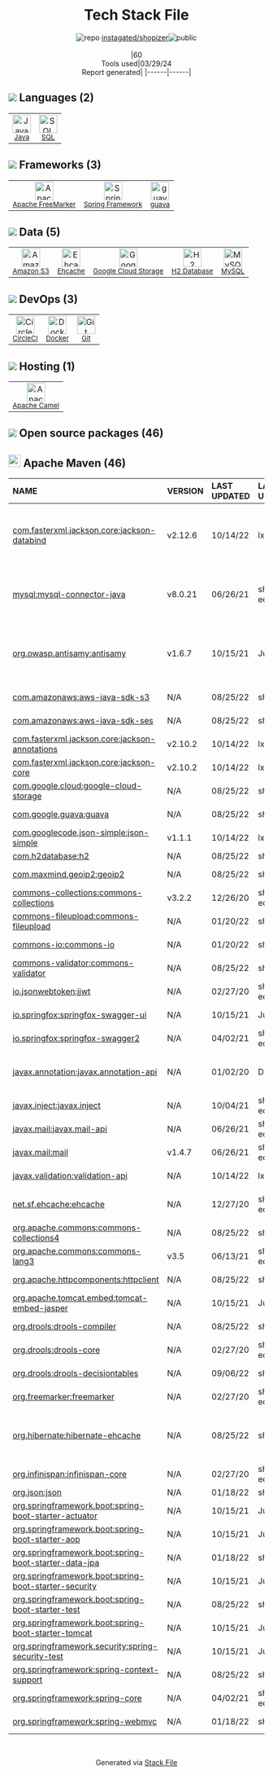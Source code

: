 <!--
&lt;--- Readme.md Snippet without images Start ---&gt;
## Tech Stack
instagated/shopizer is built on the following main stack:

- [Java](https://www.java.com) – Languages
- [SQL](https://en.wikipedia.org/wiki/SQL) – Languages
- [Apache FreeMarker](http://freemarker.incubator.apache.org/index.html) – Java Tools
- [Spring Framework](https://spring.io/projects/spring-framework) – Frameworks (Full Stack)
- [guava](https://github.com/google/guava) – Java Tools
- [Amazon S3](http://aws.amazon.com/s3) – Cloud Storage
- [Ehcache](http://ehcache.org/) – Cache
- [Google Cloud Storage](https://cloud.google.com/products/cloud-storage/) – Cloud Storage
- [H2 Database](http://www.h2database.com/) – Databases
- [MySQL](http://www.mysql.com) – Databases
- [CircleCI](https://circleci.com/) – Continuous Integration
- [Docker](https://www.docker.com/) – Virtual Machine Platforms & Containers
- [Apache Camel](https://camel.apache.org/) – Platform as a Service

Full tech stack [here](/techstack.md)

&lt;--- Readme.md Snippet without images End ---&gt;

&lt;--- Readme.md Snippet with images Start ---&gt;
## Tech Stack
instagated/shopizer is built on the following main stack:

- <img width='25' height='25' src='https://img.stackshare.io/service/995/K85ZWV2F.png' alt='Java'/> [Java](https://www.java.com) – Languages
- <img width='25' height='25' src='https://img.stackshare.io/service/2271/default_068d33483bba6b81ee13fbd4dc7aab9780896a54.png' alt='SQL'/> [SQL](https://en.wikipedia.org/wiki/SQL) – Languages
- <img width='25' height='25' src='https://img.stackshare.io/service/4456/ymCgaIO0_400x400.jpg' alt='Apache FreeMarker'/> [Apache FreeMarker](http://freemarker.incubator.apache.org/index.html) – Java Tools
- <img width='25' height='25' src='https://img.stackshare.io/service/2006/spring-framework-project-logo.png' alt='Spring Framework'/> [Spring Framework](https://spring.io/projects/spring-framework) – Frameworks (Full Stack)
- <img width='25' height='25' src='https://img.stackshare.io/service/2970/wBjKn0ol.png' alt='guava'/> [guava](https://github.com/google/guava) – Java Tools
- <img width='25' height='25' src='https://img.stackshare.io/service/25/amazon-s3.png' alt='Amazon S3'/> [Amazon S3](http://aws.amazon.com/s3) – Cloud Storage
- <img width='25' height='25' src='https://img.stackshare.io/service/3093/EhcacheTwitterIcon.png' alt='Ehcache'/> [Ehcache](http://ehcache.org/) – Cache
- <img width='25' height='25' src='https://img.stackshare.io/service/694/Cloud_Storage.png' alt='Google Cloud Storage'/> [Google Cloud Storage](https://cloud.google.com/products/cloud-storage/) – Cloud Storage
- <img width='25' height='25' src='https://img.stackshare.io/service/3105/h2-logo_square_400x400.png' alt='H2 Database'/> [H2 Database](http://www.h2database.com/) – Databases
- <img width='25' height='25' src='https://img.stackshare.io/service/1025/logo-mysql-170x170.png' alt='MySQL'/> [MySQL](http://www.mysql.com) – Databases
- <img width='25' height='25' src='https://img.stackshare.io/service/190/CvqrSSFs_400x400.jpg' alt='CircleCI'/> [CircleCI](https://circleci.com/) – Continuous Integration
- <img width='25' height='25' src='https://img.stackshare.io/service/586/n4u37v9t_400x400.png' alt='Docker'/> [Docker](https://www.docker.com/) – Virtual Machine Platforms & Containers
- <img width='25' height='25' src='https://img.stackshare.io/service/3276/xWt1RFo6_400x400.jpg' alt='Apache Camel'/> [Apache Camel](https://camel.apache.org/) – Platform as a Service

Full tech stack [here](/techstack.md)

&lt;--- Readme.md Snippet with images End ---&gt;
-->
<div align="center">

# Tech Stack File
![](https://img.stackshare.io/repo.svg "repo") [instagated/shopizer](https://github.com/instagated/shopizer)![](https://img.stackshare.io/public_badge.svg "public")
<br/><br/>
|60<br/>Tools used|03/29/24 <br/>Report generated|
|------|------|
</div>

## <img src='https://img.stackshare.io/languages.svg'/> Languages (2)
<table><tr>
  <td align='center'>
  <img width='36' height='36' src='https://img.stackshare.io/service/995/K85ZWV2F.png' alt='Java'>
  <br>
  <sub><a href="https://www.java.com">Java</a></sub>
  <br>
  <sub></sub>
</td>

<td align='center'>
  <img width='36' height='36' src='https://img.stackshare.io/service/2271/default_068d33483bba6b81ee13fbd4dc7aab9780896a54.png' alt='SQL'>
  <br>
  <sub><a href="https://en.wikipedia.org/wiki/SQL">SQL</a></sub>
  <br>
  <sub></sub>
</td>

</tr>
</table>

## <img src='https://img.stackshare.io/frameworks.svg'/> Frameworks (3)
<table><tr>
  <td align='center'>
  <img width='36' height='36' src='https://img.stackshare.io/service/4456/ymCgaIO0_400x400.jpg' alt='Apache FreeMarker'>
  <br>
  <sub><a href="http://freemarker.incubator.apache.org/index.html">Apache FreeMarker</a></sub>
  <br>
  <sub></sub>
</td>

<td align='center'>
  <img width='36' height='36' src='https://img.stackshare.io/service/2006/spring-framework-project-logo.png' alt='Spring Framework'>
  <br>
  <sub><a href="https://spring.io/projects/spring-framework">Spring Framework</a></sub>
  <br>
  <sub></sub>
</td>

<td align='center'>
  <img width='36' height='36' src='https://img.stackshare.io/service/2970/wBjKn0ol.png' alt='guava'>
  <br>
  <sub><a href="https://github.com/google/guava">guava</a></sub>
  <br>
  <sub></sub>
</td>

</tr>
</table>

## <img src='https://img.stackshare.io/databases.svg'/> Data (5)
<table><tr>
  <td align='center'>
  <img width='36' height='36' src='https://img.stackshare.io/service/25/amazon-s3.png' alt='Amazon S3'>
  <br>
  <sub><a href="http://aws.amazon.com/s3">Amazon S3</a></sub>
  <br>
  <sub></sub>
</td>

<td align='center'>
  <img width='36' height='36' src='https://img.stackshare.io/service/3093/EhcacheTwitterIcon.png' alt='Ehcache'>
  <br>
  <sub><a href="http://ehcache.org/">Ehcache</a></sub>
  <br>
  <sub></sub>
</td>

<td align='center'>
  <img width='36' height='36' src='https://img.stackshare.io/service/694/Cloud_Storage.png' alt='Google Cloud Storage'>
  <br>
  <sub><a href="https://cloud.google.com/products/cloud-storage/">Google Cloud Storage</a></sub>
  <br>
  <sub></sub>
</td>

<td align='center'>
  <img width='36' height='36' src='https://img.stackshare.io/service/3105/h2-logo_square_400x400.png' alt='H2 Database'>
  <br>
  <sub><a href="http://www.h2database.com/">H2 Database</a></sub>
  <br>
  <sub></sub>
</td>

<td align='center'>
  <img width='36' height='36' src='https://img.stackshare.io/service/1025/logo-mysql-170x170.png' alt='MySQL'>
  <br>
  <sub><a href="http://www.mysql.com">MySQL</a></sub>
  <br>
  <sub></sub>
</td>

</tr>
</table>

## <img src='https://img.stackshare.io/devops.svg'/> DevOps (3)
<table><tr>
  <td align='center'>
  <img width='36' height='36' src='https://img.stackshare.io/service/190/CvqrSSFs_400x400.jpg' alt='CircleCI'>
  <br>
  <sub><a href="https://circleci.com/">CircleCI</a></sub>
  <br>
  <sub></sub>
</td>

<td align='center'>
  <img width='36' height='36' src='https://img.stackshare.io/service/586/n4u37v9t_400x400.png' alt='Docker'>
  <br>
  <sub><a href="https://www.docker.com/">Docker</a></sub>
  <br>
  <sub></sub>
</td>

<td align='center'>
  <img width='36' height='36' src='https://img.stackshare.io/service/1046/git.png' alt='Git'>
  <br>
  <sub><a href="http://git-scm.com/">Git</a></sub>
  <br>
  <sub></sub>
</td>

</tr>
</table>

## <img src='https://img.stackshare.io/hosting.svg'/> Hosting (1)
<table><tr>
  <td align='center'>
  <img width='36' height='36' src='https://img.stackshare.io/service/3276/xWt1RFo6_400x400.jpg' alt='Apache Camel'>
  <br>
  <sub><a href="https://camel.apache.org/">Apache Camel</a></sub>
  <br>
  <sub></sub>
</td>

</tr>
</table>


## <img src='https://img.stackshare.io/group.svg' /> Open source packages (46)</h2>

## <img width='24' height='24' src='https://img.stackshare.io/package_manager/977/default_9833f2ef0bbc2a946b4cc5e9307264033361076b.png'/> Apache Maven (46)

|NAME|VERSION|LAST UPDATED|LAST UPDATED BY|LICENSE|VULNERABILITIES|
|:------|:------|:------|:------|:------|:------|
|[com.fasterxml.jackson.core:jackson-databind](http://github.com/FasterXML/jackson)|v2.12.6|10/14/22|lxxawfl |Apache-2.0|[CVE-2020-36518](https://github.com/advisories/GHSA-57j2-w4cx-62h2) (High)<br/>[CVE-2022-42003](https://github.com/advisories/GHSA-jjjh-jjxp-wpff) (High)<br/>[CVE-2022-42004](https://github.com/advisories/GHSA-rgv9-q543-rqg4) (High)|
|[mysql:mysql-connector-java](http://dev.mysql.com/doc/connector-j/en/)|v8.0.21|06/26/21|shopizer-ecommerce |GPL-3.0-only|[CVE-2021-2471](https://github.com/advisories/GHSA-w6f2-8wx4-47r5) (Moderate)<br/>[CVE-2022-21363](https://github.com/advisories/GHSA-g76j-4cxx-23h9) (Moderate)|
|[org.owasp.antisamy:antisamy]()|v1.6.7|10/15/21|JustFlavi |DSDP|[CVE-2024-23635](https://github.com/advisories/GHSA-2mrq-w8pv-5pvq) (Moderate)<br/>[CVE-2023-43643](https://github.com/advisories/GHSA-pcf2-gh6g-h5r2) (Moderate)|
|[com.amazonaws:aws-java-sdk-s3](https://aws.amazon.com/sdkforjava)|N/A|08/25/22|shopizerecomm |Apache-2.0|N/A|
|[com.amazonaws:aws-java-sdk-ses](https://aws.amazon.com/sdkforjava)|N/A|08/25/22|shopizerecomm |Apache-2.0|N/A|
|[com.fasterxml.jackson.core:jackson-annotations](http://github.com/FasterXML/jackson)|v2.10.2|10/14/22|lxxawfl |Apache-2.0|N/A|
|[com.fasterxml.jackson.core:jackson-core](https://github.com/FasterXML/jackson-core)|v2.10.2|10/14/22|lxxawfl |Apache-2.0|N/A|
|[com.google.cloud:google-cloud-storage](https://github.com/googleapis/google-cloud-java/tree/master/google-cloud-clients/google-cloud-storage)|N/A|08/25/22|shopizerecomm |Apache-2.0|N/A|
|[com.google.guava:guava](https://github.com/google/guava)|N/A|08/25/22|shopizerecomm |Apache-2.0|N/A|
|[com.googlecode.json-simple:json-simple](http://code.google.com/p/json-simple/)|v1.1.1|10/14/22|lxxawfl |Apache-2.0|N/A|
|[com.h2database:h2](http://www.h2database.com)|N/A|08/25/22|shopizerecomm |MIT-feh|N/A|
|[com.maxmind.geoip2:geoip2](http://dev.maxmind.com/geoip/geoip2/web-services)|N/A|08/25/22|shopizerecomm |Apache-2.0|N/A|
|[commons-collections:commons-collections](http://commons.apache.org/collections/)|v3.2.2|12/26/20|shopizer-ecommerce |Apache-2.0|N/A|
|[commons-fileupload:commons-fileupload](http://commons.apache.org/proper/commons-fileupload/)|N/A|01/20/22|shopizerecomm |Apache-2.0|N/A|
|[commons-io:commons-io](http://commons.apache.org/proper/commons-io/)|N/A|01/20/22|shopizerecomm |Apache-2.0|N/A|
|[commons-validator:commons-validator](http://commons.apache.org/proper/commons-validator/)|N/A|08/25/22|shopizerecomm |Apache-2.0|N/A|
|[io.jsonwebtoken:jjwt]()|N/A|02/27/20|shopizer-ecommerce |Apache-2.0|N/A|
|[io.springfox:springfox-swagger-ui](https://github.com/springfox/springfox)|N/A|10/15/21|JustFlavi |Apache-2.0|N/A|
|[io.springfox:springfox-swagger2](https://github.com/springfox/springfox)|N/A|04/02/21|shopizer-ecommerce |Apache-2.0|N/A|
|[javax.annotation:javax.annotation-api](http://jcp.org/en/jsr/detail?id=250)|N/A|01/02/20|Dima |GPL-2.0-with-classpath-exception|N/A|
|[javax.inject:javax.inject](http://code.google.com/p/atinject/)|N/A|10/04/21|shopizer-ecommerce |Apache-2.0|N/A|
|[javax.mail:javax.mail-api]()|N/A|06/26/21|shopizer-ecommerce |Other|N/A|
|[javax.mail:mail](http://kenai.com/projects/javamail)|v1.4.7|06/26/21|shopizer-ecommerce |Other|N/A|
|[javax.validation:validation-api](http://beanvalidation.org)|N/A|10/14/22|lxxawfl |Apache-2.0|N/A|
|[net.sf.ehcache:ehcache](http://ehcache.org)|N/A|12/27/20|shopizer-ecommerce |Apache-2.0,QPL-1.0|N/A|
|[org.apache.commons:commons-collections4](https://commons.apache.org/proper/commons-collections/)|N/A|08/25/22|shopizerecomm |Apache-2.0|N/A|
|[org.apache.commons:commons-lang3](http://commons.apache.org/proper/commons-lang/)|v3.5|06/13/21|shopizer-ecommerce |Apache-2.0|N/A|
|[org.apache.httpcomponents:httpclient](http://hc.apache.org/httpcomponents-client)|N/A|08/25/22|shopizerecomm |Apache-2.0|N/A|
|[org.apache.tomcat.embed:tomcat-embed-jasper](https://tomcat.apache.org/)|N/A|10/15/21|JustFlavi |Apache-2.0|N/A|
|[org.drools:drools-compiler](http://www.drools.org)|N/A|08/25/22|shopizerecomm |Apache-2.0|N/A|
|[org.drools:drools-core](http://www.drools.org)|N/A|02/27/20|shopizer-ecommerce |Apache-2.0|N/A|
|[org.drools:drools-decisiontables](http://www.kiegroup.org)|N/A|09/06/22|shopizerecomm |Apache-2.0|N/A|
|[org.freemarker:freemarker](https://freemarker.apache.org/)|N/A|02/27/20|shopizer-ecommerce |Apache-2.0|N/A|
|[org.hibernate:hibernate-ehcache](http://hibernate.org/orm)|N/A|08/25/22|shopizerecomm |LGPL-2.0-only,GPL-3.0-or-later|N/A|
|[org.infinispan:infinispan-core](http://www.infinispan.org)|N/A|02/27/20|shopizer-ecommerce |Apache-2.0|N/A|
|[org.json:json](https://github.com/douglascrockford/JSON-java)|N/A|01/18/22|shopizerecomm |JSON|N/A|
|[org.springframework.boot:spring-boot-starter-actuator](https://projects.spring.io/spring-boot/#/spring-boot-parent/spring-boot-starters/spring-boot-starter-actuator)|N/A|10/15/21|JustFlavi |Apache-2.0|N/A|
|[org.springframework.boot:spring-boot-starter-aop](https://projects.spring.io/spring-boot/#/spring-boot-parent/spring-boot-starters/spring-boot-starter-aop)|N/A|10/15/21|JustFlavi |Apache-2.0|N/A|
|[org.springframework.boot:spring-boot-starter-data-jpa](https://projects.spring.io/spring-boot/#/spring-boot-parent/spring-boot-starters/spring-boot-starter-data-jpa)|N/A|01/18/22|shopizerecomm |Apache-2.0|N/A|
|[org.springframework.boot:spring-boot-starter-security](https://projects.spring.io/spring-boot/#/spring-boot-parent/spring-boot-starters/spring-boot-starter-security)|N/A|10/15/21|JustFlavi |Apache-2.0|N/A|
|[org.springframework.boot:spring-boot-starter-test](https://projects.spring.io/spring-boot/#/spring-boot-parent/spring-boot-starters/spring-boot-starter-test)|N/A|08/25/22|shopizerecomm |Apache-2.0|N/A|
|[org.springframework.boot:spring-boot-starter-tomcat](https://projects.spring.io/spring-boot/#/spring-boot-parent/spring-boot-starters/spring-boot-starter-tomcat)|N/A|10/15/21|JustFlavi |Apache-2.0|N/A|
|[org.springframework.security:spring-security-test](http://spring.io/spring-security)|N/A|10/15/21|JustFlavi |Apache-2.0|N/A|
|[org.springframework:spring-context-support](https://github.com/spring-projects/spring-framework)|N/A|08/25/22|shopizerecomm |Apache-2.0|N/A|
|[org.springframework:spring-core](https://github.com/spring-projects/spring-framework)|N/A|04/02/21|shopizer-ecommerce |Apache-2.0|N/A|
|[org.springframework:spring-webmvc](https://github.com/spring-projects/spring-framework)|N/A|01/18/22|shopizerecomm |Apache-2.0|N/A|

<br/>
<div align='center'>

Generated via [Stack File](https://github.com/marketplace/stack-file)
